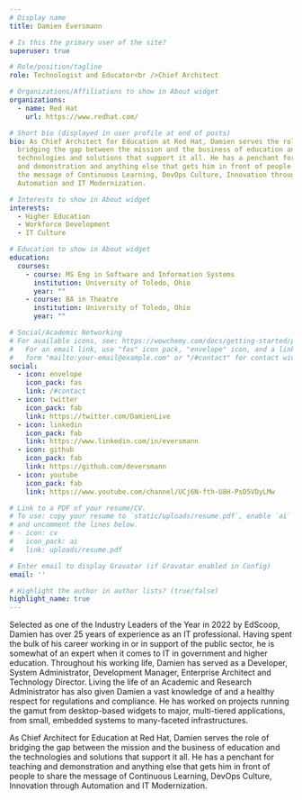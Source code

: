 ```yaml
---
# Display name
title: Damien Eversmann

# Is this the primary user of the site?
superuser: true

# Role/position/tagline
role: Technologist and Educator<br />Chief Architect

# Organizations/Affiliations to show in About widget
organizations:
  - name: Red Hat
    url: https://www.redhat.com/

# Short bio (displayed in user profile at end of posts)
bio: As Chief Architect for Education at Red Hat, Damien serves the role of
  bridging the gap between the mission and the business of education and the
  technologies and solutions that support it all. He has a penchant for teaching
  and demonstration and anything else that gets him in front of people to share
  the message of Continuous Learning, DevOps Culture, Innovation through
  Automation and IT Modernization.

# Interests to show in About widget
interests:
  - Higher Education
  - Workforce Development
  - IT Culture

# Education to show in About widget
education:
  courses:
    - course: MS Eng in Software and Information Systems
      institution: University of Toledo, Ohio
      year: ""
    - course: BA in Theatre
      institution: University of Toledo, Ohio
      year: ""

# Social/Academic Networking
# For available icons, see: https://wowchemy.com/docs/getting-started/page-builder/#icons
#   For an email link, use "fas" icon pack, "envelope" icon, and a link in the
#   form "mailto:your-email@example.com" or "/#contact" for contact widget.
social:
  - icon: envelope
    icon_pack: fas
    link: /#contact
  - icon: twitter
    icon_pack: fab
    link: https://twitter.com/DamienLive
  - icon: linkedin
    icon_pack: fab
    link: https://www.linkedin.com/in/eversmann
  - icon: github
    icon_pack: fab
    link: https://github.com/deversmann
  - icon: youtube
    icon_pack: fab
    link: https://www.youtube.com/channel/UCj6N-fth-U8H-PsD5VDyLMw

# Link to a PDF of your resume/CV.
# To use: copy your resume to `static/uploads/resume.pdf`, enable `ai` icons in `params.toml`,
# and uncomment the lines below.
# - icon: cv
#   icon_pack: ai
#   link: uploads/resume.pdf

# Enter email to display Gravatar (if Gravatar enabled in Config)
email: ''

# Highlight the author in author lists? (true/false)
highlight_name: true
---
```


Selected as one of the Industry Leaders of the Year in 2022 by EdScoop, Damien has over 25 years of experience as an IT professional.  Having spent the bulk of his career working in or in support of the public sector, he is somewhat of an expert when it comes to IT in government and higher education.  Throughout his working life, Damien has served as a Developer, System Administrator, Development Manager, Enterprise Architect and Technology Director.  Living the life of an Academic and Research Administrator has also given Damien a vast knowledge of and a healthy respect for regulations and compliance.  He has worked on projects running the gamut from desktop-based widgets to major, multi-tiered applications, from small, embedded systems to many-faceted infrastructures.

As Chief Architect for Education at Red Hat, Damien serves the role of bridging the gap between the mission and the business of education and the technologies and solutions that support it all.  He has a penchant for teaching and demonstration and anything else that gets him in front of people to share the message of Continuous Learning, DevOps Culture, Innovation through Automation and IT Modernization.
